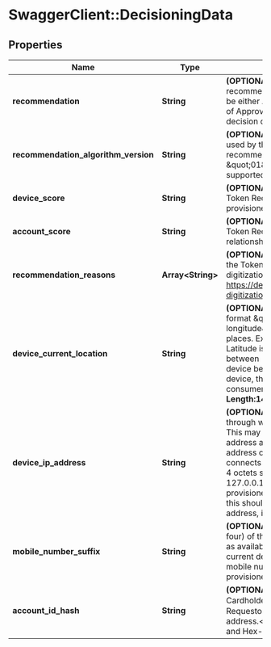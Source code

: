 # SwaggerClient::DecisioningData

## Properties
Name | Type | Description | Notes
------------ | ------------- | ------------- | -------------
**recommendation** | **String** | __(OPTIONAL)__ &lt;br&gt; Digitization decision recommended by the Token Requestor. Must be either APPROVED (Recommend a decision of Approved), DECLINED (Recommend a decision of Decline). &lt;br&gt;   __Max Length:64__  | [optional] 
**recommendation_algorithm_version** | **String** | __(OPTIONAL)__ &lt;br&gt; Version of the algorithm used by the Token Requestor to determine its recommendation. Must be a value of \&quot;01\&quot;. Other values may be supported in the future.&lt;br&gt;     __Max Length:16__  | [optional] 
**device_score** | **String** | __(OPTIONAL)__ &lt;br&gt; Score assigned by the Token Requestor for the target device being provisioned. Must be a value from 1 to 5.  | [optional] 
**account_score** | **String** | __(OPTIONAL)__ &lt;br&gt; Score assigned by the Token Requestor for the consumer account or relationship. Must be a value from 1 to 5.  | [optional] 
**recommendation_reasons** | **Array&lt;String&gt;** | __(OPTIONAL)__ &lt;br&gt; Code indicating the reasons the Token Requestor is suggesting the digitization decision.  See table here - https://developer.mastercard.com/page/mdes-digitization-recommendation-reason-codes  | [optional] 
**device_current_location** | **String** | __(OPTIONAL)__ &lt;br&gt; Latitude and longitude in the format \&quot;(sign) latitude, (sign) longitude\&quot; with a precision of 2 decimal places.  Ex - \&quot;38.63, -90.25\&quot;  Latitude is between -90 and 90.  Longitude between -180 and 180. Relates to the target device being provisioned. If there is no target device, then this should be the current consumer location, if available. &lt;br&gt;    __Max Length:14__  | [optional] 
**device_ip_address** | **String** | __(OPTIONAL)__ &lt;br&gt; The IP address of the device through which the device reaches the internet. This may be a temporary or permanent IP address assigned to a home router, or the IP address of a gateway through which the device connects to a network. IPv4 address format of 4 octets separated by \&quot;.\&quot; Ex - 127.0.0.1 Relates to the target device being provisioned. If there is no target device, then this should be the current consumer IP address, if available.&lt;br&gt;     __Max Length:15__  | [optional] 
**mobile_number_suffix** | **String** | __(OPTIONAL)__&lt;br&gt; The last few digits (typically four) of the consumer&#39;s mobile phone number as available on file or on the consumer&#39;s current device, which may or may not be the mobile number of the target device being provisioned.&lt;br&gt;     __Max Length:32__  | [optional] 
**account_id_hash** | **String** | __(OPTIONAL)__ &lt;br&gt; SHA-256 hash of the Cardholder�s account ID with the Token Requestor. Typically expected to be an email address.&lt;br&gt;  __Max Length:64__ Alpha-Numeric and Hex-encoded data (case-insensitive).  | [optional] 


